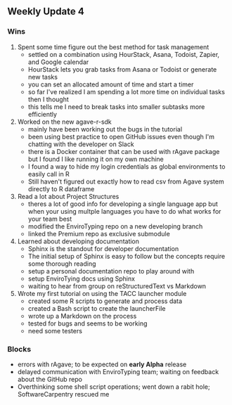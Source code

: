 ## Weekly Update 4

### Wins
1.  Spent some time figure out the best method for task management
    * settled on a combination using HourStack, Asana, Todoist, Zapier, and Google calendar
    * HourStack lets you grab tasks from Asana or Todoist or generate new tasks
    * you can set an allocated amount of time and start a timer
    * so far I've realized I am spending a lot more time on individual tasks then I thought
    * this tells me I need to break tasks into smaller subtasks more efficiently
2.  Worked on the new agave-r-sdk
    * mainly have been working out the bugs in the tutorial
    * been using best practice to open GitHub issues even though I'm chatting with the developer on Slack
    * there is a Docker container that can be used with rAgave package but I found I like running it on my own machine
    * I found a way to hide my login credentials as global environments to easily call in R
    * Still haven't figured out exactly how to read csv from Agave system directly to R dataframe
3.  Read a lot about Project Structures
    * theres a lot of good info for developing a single language app but when your using multple languages you have to do what works for your team best
    * modified the EnviroTyping repo on a new developing branch
    * linked the Premium repo as exclusive submodule
4.  Learned about developing documentation
    * Sphinx is the standout for developer documentation
    * The initial setup of Sphinx is easy to follow but the concepts require some thorough reading
    * setup a personal documentation repo to play around with
    * setup EnviroTying docs using Sphinx
    * waiting to hear from group on reStructuredText vs Markdown
5.  Wrote my first tutorial on using the TACC launcher module
    * created some R scripts to generate and process data
    * created a Bash script to create the launcherFile
    * wrote up a Markdown on the process
    * tested for bugs and seems to be working
    * need some testers

### Blocks
* errors with rAgave; to be expected on **early Alpha** release
* delayed communication with EnviroTyping team; waiting on feedback about the GitHub repo
* Overthinking some shell script operations; went down a rabit hole; SoftwareCarpentry rescued me
